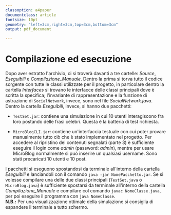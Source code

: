 ```yaml
--- 
classoption: a4paper
documentclass: article
fontsize: 10pt
geometry: "left=3cm,right=3cm,top=3cm,bottom=3cm"
output: pdf_document

---
```


# Compilazione ed esecuzione

Dopo aver estratto l'archivio, ci si troverà davanti a tre cartelle: *Source*, *Eseguibili* e *Compilazione_Manuale*. Dentro la prima si torva tutto il codice sorgente con tutte le classi utilizzate per il progetto, in particolare dentro la cartella *Interfaces* si trovano le interfacce delle classi principali dove è scritta la specifica; l'invariante di rappresentazione e la funzione di astrazione di `SocialNetwork`, invece, sono nel file *SocialNetwork.java*.
Dentro la cartella *Eseguibili*, invece, si hanno due pacchetti:

* `TestSet.jar`: contiene una simulazione in cui 10 utenti interagiscono fra loro postando delle frasi celebri. Questa è la batteria di test richiesta.

* `MicroBlogCLI.jar`: contiene un'interfaccia testuale con cui poter provare manualmente tutto ciò che è stato implementato nel progetto. Per accedere al ripristino dei contenuti segnalati (parte 3) è sufficiente eseguire il login come *admin* (password: *admin*), mentre per usare MicroBlog normalmente si può inserire un qualsiasi username. Sono stati precaricati 10 utenti e 10 post. 

I pacchetti si eseguono spostandosi da terminale all'interno della cartella *Eseguibili* e lanciandoli con il comando `java -jar NomePacchetto.jar`. Se si volesse compilare una delle due classi principali (`TestSet.java` o `MicroBlog.java`) è sufficiente spostarsi da terminale all'interno della cartella *Compilazione_Manuale* e compilare col comando `javac NomeClasse.java`, per poi eseguire il programma con `java NomeClasse`.\
**N.B.:** Per una visualizzazione ottimale della simulazione si consiglia di espandere il terminale a tutto schermo.